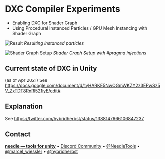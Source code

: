 # DXC Compiler Experiments
- Enabling DXC for Shader Graph
- Using Procedural Instanced Particles / GPU Mesh Instancing with Shader Graph

![Result](https://pbs.twimg.com/media/E0OrlDzWUAA7uz3?format=jpg&name=large)
_Resulting instanced particles_  

![Shader Graph Setup](https://pbs.twimg.com/media/E0Oq-TqWUAQZo44?format=jpg&name=large)
_Shader Graph Setup with #pragma injections_

## Current state of DXC in Unity
(as of Apr 2021)
See https://docs.google.com/document/d/1yHARKE5NwOGmWKZY2z3EPwSz5V_ZxTDT8RnRl521iyE/edit#

## Explanation
See https://twitter.com/hybridherbst/status/1388147666106847237

## Contact
<b>[needle — tools for unity](https://needle.tools)</b> • 
[Discord Community](https://discord.gg/UHwvwjs9Vp) • 
[@NeedleTools](https://twitter.com/NeedleTools) • 
[@marcel_wiessler](https://twitter.com/marcel_wiessler) • 
[@hybridherbst](https://twitter.com/hybridherbst)